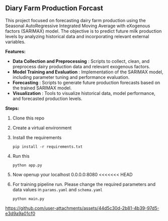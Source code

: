 ## Diary Farm Production Forcast

This project focused on forecasting dairy farm production using the Seasonal AutoRegressive Integrated Moving Average with eXogenous factors (SARIMAX) model. The objective is to predict future milk production levels by analyzing historical data and incorporating relevant external variables.

**Features:**

* **Data Collection and Preprocessing** : Scripts to collect, clean, and preprocess dairy production data and relevant exogenous factors.
* **Model Training and Evaluation** : Implementation of the SARIMAX model, including parameter tuning and performance evaluation.
* **Forecasting** : Scripts to generate future production forecasts based on the trained SARIMAX model.
* **Visualization** : Tools to visualize historical data, model performance, and forecasted production levels.

**Steps:**

1. Clone this repo
2. Create a virtual environment
3. Install the requirements

   ```
   pip install -r requirements.txt
   ```
4. Run this

   ```
   python app.py
   ```
5. Now openup your localhost 0.0.0.0:8080
<<<<<<< HEAD
6. For training pipeline run. Please change the required parameters and data values in `params.yaml` and `schema.yaml`

   ```
   python main.py
   ```


https://github.com/user-attachments/assets/44d5c30d-2b81-4b39-97d5-e3d9a9a01cf0
